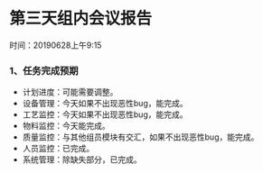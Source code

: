 # 第三天组内会议报告

时间：20190628上午9:15

### 1、任务完成预期

- 计划进度：可能需要调整。
- 设备管理：今天如果不出现恶性bug，能完成。
- 工艺监控：今天如果不出现恶性bug，能完成。
- 物料监控：今天能完成。
- 质量监控：与其他组员模块有交汇，如果不出现恶性bug，能完成。
- 人员监控：已完成。
- 系统管理：除缺失部分，已完成。